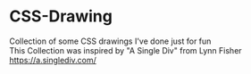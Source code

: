 # CSS-Drawing
Collection of some CSS drawings I've done just for fun  
This Collection was inspired by "A Single Div" from Lynn Fisher https://a.singlediv.com/

